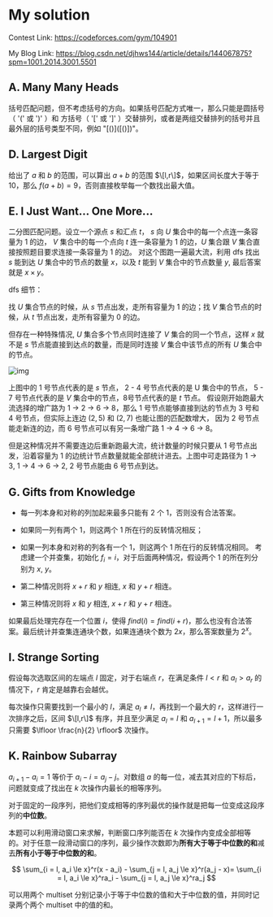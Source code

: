 # My solution

Contest Link: https://codeforces.com/gym/104901

My Blog Link: https://blog.csdn.net/djhws144/article/details/144067875?spm=1001.2014.3001.5501

## A. Many Many Heads
括号匹配问题，但不考虑括号的方向。如果括号匹配方式唯一，那么只能是圆括号（ '(' 或 ')' ）和 方括号（ '[' 或 ']' ）交替排列，或者是两组交替排列的括号并且最外层的括号类型不同，例如 "\[()\](\[()\])"。

## D. Largest Digit
给出了 $a$ 和 $b$ 的范围，可以算出 $a + b$ 的范围 $\[l,r\]$，如果区间长度大于等于 $10$，那么 $f(a + b) = 9$，否则直接枚举每一个数找出最大值。

## E. I Just Want... One More...
二分图匹配问题。设立一个源点 $s$ 和汇点 $t$， $s$ 向 $U$ 集合中的每一个点连一条容量为 $1$ 的边， $V$ 集合中的每一个点向 $t$ 连一条容量为 $1$ 的边，$U$ 集合跟 $V$ 集合直接按照题目要求连接一条容量为 $1$ 的边。
对这个图跑一遍最大流，利用 dfs 找出 $s$ 能到达 $U$ 集合中的节点的数量 $x$，以及 $t$ 能到 $V$ 集合中的节点数量 $y$, 最后答案就是 $x \times y$。

dfs 细节：

找 $U$ 集合节点的时候，从 $s$ 节点出发，走所有容量为 $1$ 的边；找 $V$ 集合节点的时候，从 $t$ 节点出发，走所有容量为 $0$ 的边。

但存在一种特殊情况, $U$ 集合多个节点同时连接了 $V$ 集合的同一个节点，这样 $x$ 就不是 $s$ 节点能直接到达点的数量，而是同时连接 $V$ 集合中该节点的所有 $U$ 集合中的节点。

![img](https://i-blog.csdnimg.cn/direct/fed6d452e59848deafa0330c98b87dcc.png)

上图中的 $1$ 号节点代表的是 $s$ 节点， $2$ - $4$ 号节点代表的是 U 集合中的节点， $5$ - $7$ 号节点代表的是 $V$ 集合中的节点，8号节点代表的是 $t$ 节点。 
假设刚开始跑最大流选择的增广路为 $1$ -> $2$ -> $6$ -> $8$，那么 $1$ 号节点能够直接到达的节点为 $3$ 号和 $4$ 号节点，但实际上连边 $(2,5)$ 和 $(2,7)$ 也能让图的匹配数增大，
因为 $2$ 号节点能走新连的边，而 $6$ 号节点可以有另一条增广路 $1$ -> $4$ -> $6$ -> $8$。

但是这种情况并不需要连边后重新跑最大流，统计数量的时候只要从 $1$ 号节点出发，沿着容量为 $1$ 的边统计节点数量就能全部统计进去。上图中可走路径为 $1$ -> $3$, $1$ -> $4$ -> $6$ -> $2$, $2$ 号节点能由 $6$ 号节点到达。

## G. Gifts from Knowledge
- 每一列本身和对称的列加起来最多只能有 $2$ 个 $1$，否则没有合法答案。
- 如果同一列有两个 $1$，则这两个 $1$ 所在行的反转情况相反；
- 如果一列本身和对称的列各有一个 $1$，则这两个 $1$ 所在行的反转情况相同。
考虑建一个并查集，初始化 $f_i = i$，对于后面两种情况，假设两个 $1$ 的所在列分别为 $x$, $y$。

- 第二种情况则将 $x + r$ 和 $y$ 相连, $x$ 和 $y + r$ 相连。
- 第三种情况则将 $x$ 和 $y$ 相连, $x + r$ 和 $y + r$ 相连。

如果最后处理完存在一个位置 $i$，使得 $find(i) = find(i + r)$，那么也没有合法答案。最后统计并查集连通块个数，如果连通块个数为 $2x$，那么答案数量为 $2^x$。

## I. Strange Sorting
假设每次选取区间的左端点 $l$ 固定，对于右端点 $r$，在满足条件 $l < r$ 和 $a_l > a_r$ 的情况下，$r$ 肯定是越靠右会越优。

每次操作只需要找到一个最小的 $l$，满足 $a_l \not= l$，再找到一个最大的 $r$，这样进行一次排序之后，区间 $\[l,r\]$ 有序，并且至少满足 $a_l = l$ 和 $a_{l + 1} = l + 1$，所以最多只需要 $\lfloor \frac{n}{2} \rfloor$ 次操作。

## K. Rainbow Subarray
$a_{i + 1} - a_i = 1$ 等价于 $a_i - i = a_j - j$。对数组 $a$ 的每一位，减去其对应的下标后，问题就变成了找出在 $k$ 次操作内最长的相等序列。

对于固定的一段序列，把他们变成相等的序列最优的操作就是把每一位变成这段序列的<b>中位数</b>。

本题可以利用滑动窗口来求解，判断窗口序列能否在 $k$ 次操作内变成全部相等的。对于任意一段滑动窗口的序列，最少操作次数即为<b>所有大于等于中位数的和</b>减去<b>所有小于等于中位数的和</b>。

$$
\sum_{i = l, a_i \le x}^r(x - a_i) - \sum_{j = l, a_j \le x}^r(a_j - x)= \sum_{i = l, a_i \le x}^ra_i - \sum_{j = l, a_j \le x}^ra_j
$$

可以用两个 multiset 分别记录小于等于中位数的值和大于中位数的值，并同时记录两个两个 multiset 中的值的和。
